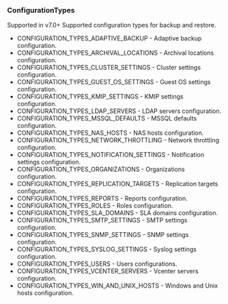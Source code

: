 ### ConfigurationTypes
Supported in v7.0+
  Supported configuration types for backup and restore.

- CONFIGURATION_TYPES_ADAPTIVE_BACKUP - Adaptive backup configuration.
- CONFIGURATION_TYPES_ARCHIVAL_LOCATIONS - Archival locations configuration.
- CONFIGURATION_TYPES_CLUSTER_SETTINGS - Cluster settings configuration.
- CONFIGURATION_TYPES_GUEST_OS_SETTINGS - Guest OS settings configuration.
- CONFIGURATION_TYPES_KMIP_SETTINGS - KMIP settings configuration.
- CONFIGURATION_TYPES_LDAP_SERVERS - LDAP servers configuration.
- CONFIGURATION_TYPES_MSSQL_DEFAULTS - MSSQL defaults configuration.
- CONFIGURATION_TYPES_NAS_HOSTS - NAS hosts configuration.
- CONFIGURATION_TYPES_NETWORK_THROTTLING - Network throttling configuration.
- CONFIGURATION_TYPES_NOTIFICATION_SETTINGS - Notification settings configuration.
- CONFIGURATION_TYPES_ORGANIZATIONS - Organizations configuration.
- CONFIGURATION_TYPES_REPLICATION_TARGETS - Replication targets configuration.
- CONFIGURATION_TYPES_REPORTS - Reports configuration.
- CONFIGURATION_TYPES_ROLES - Roles configuration.
- CONFIGURATION_TYPES_SLA_DOMAINS - SLA domains configuration.
- CONFIGURATION_TYPES_SMTP_SETTINGS - SMTP settings configuration.
- CONFIGURATION_TYPES_SNMP_SETTINGS - SNMP settings configuration.
- CONFIGURATION_TYPES_SYSLOG_SETTINGS - Syslog settings configuration.
- CONFIGURATION_TYPES_USERS - Users configurations.
- CONFIGURATION_TYPES_VCENTER_SERVERS - Vcenter servers configuration.
- CONFIGURATION_TYPES_WIN_AND_UNIX_HOSTS - Windows and Unix hosts configuration.
